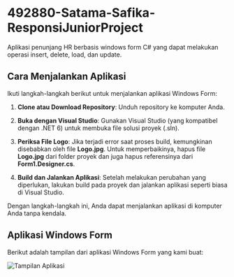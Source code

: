 # 492880-Satama-Safika-ResponsiJuniorProject
Aplikasi penunjang HR berbasis windows form C# yang dapat melakukan operasi insert, delete, load, dan update.

## Cara Menjalankan Aplikasi

Ikuti langkah-langkah berikut untuk menjalankan aplikasi Windows Form:

1. **Clone atau Download Repository**: Unduh repository ke komputer Anda.

2. **Buka dengan Visual Studio**: Gunakan Visual Studio (yang kompatibel dengan .NET 6) untuk membuka file solusi proyek (.sln).

3. **Periksa File Logo**: Jika terjadi error saat proses build, kemungkinan disebabkan oleh file **Logo.jpg**. Untuk memperbaikinya, hapus file **Logo.jpg** dari folder proyek dan juga hapus referensinya dari **Form1.Designer.cs**.

4. **Build dan Jalankan Aplikasi**: Setelah melakukan perubahan yang diperlukan, lakukan build pada proyek dan jalankan aplikasi seperti biasa di Visual Studio.

Dengan langkah-langkah ini, Anda dapat menjalankan aplikasi di komputer Anda tanpa kendala.

## Aplikasi Windows Form

Berikut adalah tampilan dari aplikasi Windows Form yang kami buat:

![Tampilan Aplikasi]("TampilanAplikasi.png")


